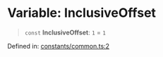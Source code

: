 # Variable: InclusiveOffset

> `const` **InclusiveOffset**: `1` = `1`

Defined in: [constants/common.ts:2](https://github.com/MohammadAObed/typescript-common/blob/5bbe3c444d0556726d77cb49a4ee02c3e177c4ab/src/constants/common.ts#L2)
